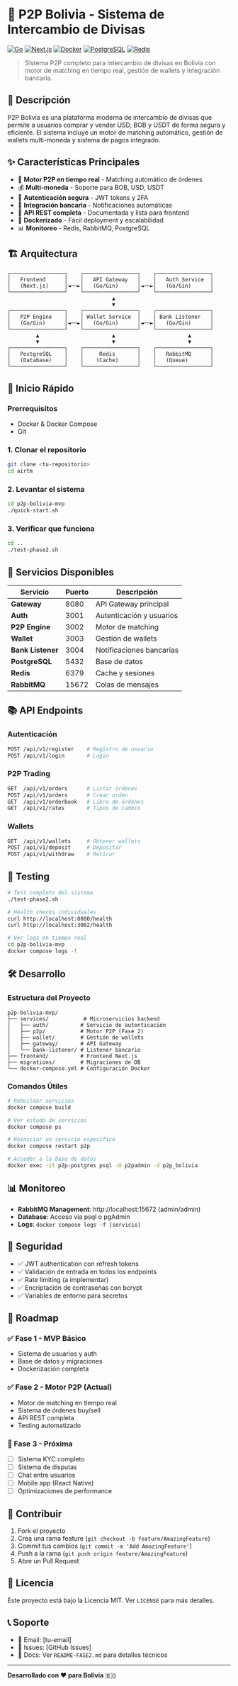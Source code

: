 # 🚀 P2P Bolivia - Sistema de Intercambio de Divisas

[![Go](https://img.shields.io/badge/Go-1.21-blue.svg)](https://golang.org/)
[![Next.js](https://img.shields.io/badge/Next.js-14-black.svg)](https://nextjs.org/)
[![Docker](https://img.shields.io/badge/Docker-Compose-blue.svg)](https://docker.com/)
[![PostgreSQL](https://img.shields.io/badge/PostgreSQL-15-blue.svg)](https://postgresql.org/)
[![Redis](https://img.shields.io/badge/Redis-7-red.svg)](https://redis.io/)

> Sistema P2P completo para intercambio de divisas en Bolivia con motor de matching en tiempo real, gestión de wallets y integración bancaria.

## 🎯 **Descripción**

P2P Bolivia es una plataforma moderna de intercambio de divisas que permite a usuarios comprar y vender USD, BOB y USDT de forma segura y eficiente. El sistema incluye un motor de matching automático, gestión de wallets multi-moneda y sistema de pagos integrado.

## ✨ **Características Principales**

- 🔄 **Motor P2P en tiempo real** - Matching automático de órdenes
- 💰 **Multi-moneda** - Soporte para BOB, USD, USDT
- 🔐 **Autenticación segura** - JWT tokens y 2FA
- 🏦 **Integración bancaria** - Notificaciones automáticas
- 📱 **API REST completa** - Documentada y lista para frontend
- 🐳 **Dockerizado** - Fácil deployment y escalabilidad
- 📊 **Monitoreo** - Redis, RabbitMQ, PostgreSQL

## 🏗️ **Arquitectura**

```
┌─────────────────┐    ┌─────────────────┐    ┌─────────────────┐
│   Frontend      │    │   API Gateway   │    │   Auth Service  │
│   (Next.js)     │◄──►│   (Go/Gin)      │◄──►│   (Go/Gin)      │
└─────────────────┘    └─────────────────┘    └─────────────────┘
                                 ▲
                                 ▼
┌─────────────────┐    ┌─────────────────┐    ┌─────────────────┐
│   P2P Engine    │    │ Wallet Service  │    │ Bank Listener   │
│   (Go/Gin)      │◄──►│   (Go/Gin)      │◄──►│   (Go/Gin)      │
└─────────────────┘    └─────────────────┘    └─────────────────┘
         ▲                       ▲                       ▲
         ▼                       ▼                       ▼
┌─────────────────┐    ┌─────────────────┐    ┌─────────────────┐
│   PostgreSQL    │    │     Redis       │    │   RabbitMQ      │
│   (Database)    │    │    (Cache)      │    │   (Queue)       │
└─────────────────┘    └─────────────────┘    └─────────────────┘
```

## 🚀 **Inicio Rápido**

### Prerrequisitos
- Docker & Docker Compose
- Git

### 1. Clonar el repositorio
```bash
git clone <tu-repositorio>
cd airtm
```

### 2. Levantar el sistema
```bash
cd p2p-bolivia-mvp
./quick-start.sh
```

### 3. Verificar que funciona
```bash
cd ..
./test-phase2.sh
```

## 🔧 **Servicios Disponibles**

| Servicio | Puerto | Descripción |
|----------|--------|-------------|
| **Gateway** | 8080 | API Gateway principal |
| **Auth** | 3001 | Autenticación y usuarios |
| **P2P Engine** | 3002 | Motor de matching |
| **Wallet** | 3003 | Gestión de wallets |
| **Bank Listener** | 3004 | Notificaciones bancarias |
| **PostgreSQL** | 5432 | Base de datos |
| **Redis** | 6379 | Cache y sesiones |
| **RabbitMQ** | 15672 | Colas de mensajes |

## 📚 **API Endpoints**

### Autenticación
```bash
POST /api/v1/register    # Registro de usuario
POST /api/v1/login       # Login
```

### P2P Trading
```bash
GET  /api/v1/orders      # Listar órdenes
POST /api/v1/orders      # Crear orden
GET  /api/v1/orderbook   # Libro de órdenes
GET  /api/v1/rates       # Tipos de cambio
```

### Wallets
```bash
GET  /api/v1/wallets     # Obtener wallets
POST /api/v1/deposit     # Depositar
POST /api/v1/withdraw    # Retirar
```

## 🧪 **Testing**

```bash
# Test completo del sistema
./test-phase2.sh

# Health checks individuales
curl http://localhost:8080/health
curl http://localhost:3002/health

# Ver logs en tiempo real
cd p2p-bolivia-mvp
docker compose logs -f
```

## 🛠️ **Desarrollo**

### Estructura del Proyecto
```
p2p-bolivia-mvp/
├── services/           # Microservicios backend
│   ├── auth/          # Servicio de autenticación  
│   ├── p2p/           # Motor P2P (Fase 2)
│   ├── wallet/        # Gestión de wallets
│   ├── gateway/       # API Gateway
│   └── bank-listener/ # Listener bancario
├── frontend/          # Frontend Next.js
├── migrations/        # Migraciones de DB
└── docker-compose.yml # Configuración Docker
```

### Comandos Útiles
```bash
# Rebuildar servicios
docker compose build

# Ver estado de servicios  
docker compose ps

# Reiniciar un servicio específico
docker compose restart p2p

# Acceder a la base de datos
docker exec -it p2p-postgres psql -U p2padmin -d p2p_bolivia
```

## 📊 **Monitoreo**

- **RabbitMQ Management**: http://localhost:15672 (admin/admin)
- **Database**: Acceso via psql o pgAdmin
- **Logs**: `docker compose logs -f [servicio]`

## 🔐 **Seguridad**

- ✅ JWT authentication con refresh tokens
- ✅ Validación de entrada en todos los endpoints
- ✅ Rate limiting (a implementar)
- ✅ Encriptación de contraseñas con bcrypt
- ✅ Variables de entorno para secretos

## 🚧 **Roadmap**

### ✅ Fase 1 - MVP Básico
- Sistema de usuarios y auth
- Base de datos y migraciones
- Dockerización completa

### ✅ Fase 2 - Motor P2P (Actual)
- Motor de matching en tiempo real
- Sistema de órdenes buy/sell
- API REST completa
- Testing automatizado

### 🔄 Fase 3 - Próxima
- [ ] Sistema KYC completo
- [ ] Sistema de disputas
- [ ] Chat entre usuarios
- [ ] Mobile app (React Native)
- [ ] Optimizaciones de performance

## 🤝 **Contribuir**

1. Fork el proyecto
2. Crea una rama feature (`git checkout -b feature/AmazingFeature`)
3. Commit tus cambios (`git commit -m 'Add AmazingFeature'`)
4. Push a la rama (`git push origin feature/AmazingFeature`)
5. Abre un Pull Request

## 📄 **Licencia**

Este proyecto está bajo la Licencia MIT. Ver `LICENSE` para más detalles.

## 📞 **Soporte**

- 📧 Email: [tu-email]
- 💬 Issues: [GitHub Issues]
- 📖 Docs: Ver `README-FASE2.md` para detalles técnicos

---

**Desarrollado con ❤️ para Bolivia** 🇧🇴
